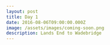 ```yaml
---
layout: post
title: Day 1
date: 2016-08-06T09:00:00.000Z
image: /assets/images/coming-soon.png
description: Lands End to Wadebridge
---
```




